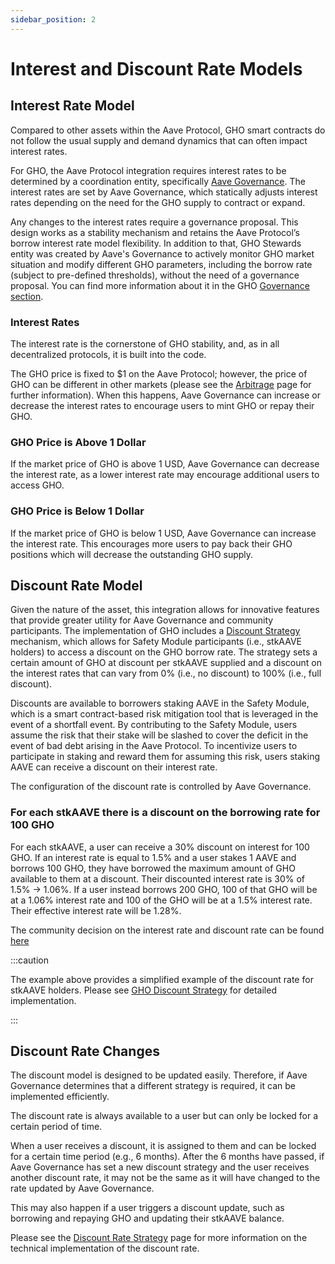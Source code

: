 ```yaml
---
sidebar_position: 2
---
```


# Interest and Discount Rate Models

## Interest Rate Model

Compared to other assets within the Aave Protocol, GHO smart contracts do not follow the usual supply and demand dynamics that can often impact interest rates.

For GHO, the Aave Protocol integration requires interest rates to be determined by a coordination entity, specifically [Aave Governance](https://governance.aave.com/). The interest rates are set by Aave Governance, which statically adjusts interest rates depending on the need for the GHO supply to contract or expand.

Any changes to the interest rates require a governance proposal. This design works as a stability mechanism and retains the Aave Protocol’s borrow interest rate model flexibility. In addition to that, GHO Stewards entity was created by Aave's Governance to actively monitor GHO market situation and modify different GHO parameters, including the borrow rate (subject to pre-defined thresholds), without the need of a governance proposal. You can find more information about it in the GHO [Governance section](./gho-governance.md).

### Interest Rates

The interest rate is the cornerstone of GHO stability, and, as in all decentralized protocols, it is built into the code.

The GHO price is fixed to $1 on the Aave Protocol; however, the price of GHO can be different in other markets (please see the [Arbitrage](../fundamental-concepts/arbitrage.md) page for further information). When this happens, Aave Governance can increase or decrease the interest rates to encourage users to mint GHO or repay their GHO.

### GHO Price is Above 1 Dollar

If the market price of GHO is above 1 USD, Aave Governance can decrease the interest rate, as a lower interest rate may encourage additional users to access GHO.

### GHO Price is Below 1 Dollar

If the market price of GHO is below 1 USD, Aave Governance can increase the interest rate. This encourages more users to pay back their GHO positions which will decrease the outstanding GHO supply.

## Discount Rate Model

Given the nature of the asset, this integration allows for innovative features that provide greater utility for Aave Governance and community participants. The implementation of GHO includes a [Discount Strategy](../fundamental-concepts/gho-discount-strategy.md) mechanism, which allows for Safety Module participants (i.e., stkAAVE holders) to access a discount on the GHO borrow rate. The strategy sets a certain amount of GHO at discount per stkAAVE supplied and a discount on the interest rates that can vary from 0% (i.e., no discount) to 100% (i.e., full discount).

Discounts are available to borrowers staking AAVE in the Safety Module, which is a smart contract-based risk mitigation tool that is leveraged in the event of a shortfall event. By contributing to the Safety Module, users assume the risk that their stake will be slashed to cover the deficit in the event of bad debt arising in the Aave Protocol. To incentivize users to participate in staking and reward them for assuming this risk, users staking AAVE can receive a discount on their interest rate.

The configuration of the discount rate is controlled by Aave Governance.

### For each stkAAVE there is a discount on the borrowing rate for 100 GHO

For each stkAAVE, a user can receive a 30% discount on interest for 100 GHO. If an interest rate is equal to 1.5% and a user stakes 1 AAVE and borrows 100 GHO, they have borrowed the maximum amount of GHO available to them at a discount. Their discounted interest rate is 30% of 1.5% → 1.06%. If a user instead borrows 200 GHO, 100 of that GHO will be at a 1.06% interest rate and 100 of the GHO will be at a 1.5% interest rate. Their effective interest rate will be 1.28%.

The community decision on the interest rate and discount rate can be found [here](https://snapshot.org/#/aave.eth/proposal/0xb413a17004875443fa3dcf90b07e249b5c4592a760b6daf7b06909131f9fc30c)

:::caution

The example above provides a simplified example of the discount rate for stkAAVE holders. Please see [GHO Discount Strategy](../fundamental-concepts/gho-discount-strategy.md) for detailed implementation.

:::

## Discount Rate Changes

The discount model is designed to be updated easily. Therefore, if Aave Governance determines that a different strategy is required, it can be implemented efficiently.

The discount rate is always available to a user but can only be locked for a certain period of time.

When a user receives a discount, it is assigned to them and can be locked for a certain time period (e.g., 6 months). After the 6 months have passed, if Aave Governance has set a new discount strategy and the user receives another discount rate, it may not be the same as it will have changed to the rate updated by Aave Governance.

This may also happen if a user triggers a discount update, such as borrowing and repaying GHO and updating their stkAAVE balance.

Please see the [Discount Rate Strategy](../fundamental-concepts/gho-discount-strategy.md) page for more information on the technical implementation of the discount rate.
